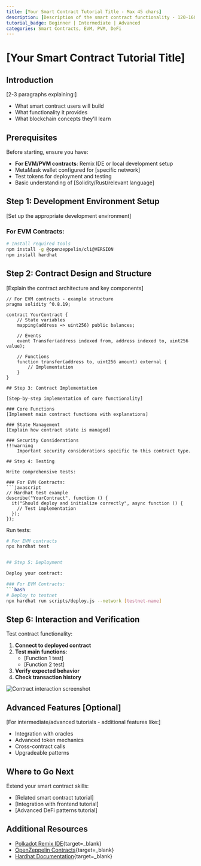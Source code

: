 ```yaml
---
title: [Your Smart Contract Tutorial Title - Max 45 chars]
description: [Description of the smart contract functionality - 120-160 chars]
tutorial_badge: Beginner | Intermediate | Advanced
categories: Smart Contracts, EVM, PVM, DeFi
---
```


# [Your Smart Contract Tutorial Title]

## Introduction

[2-3 paragraphs explaining:]
- What smart contract users will build
- What functionality it provides
- What blockchain concepts they'll learn

## Prerequisites

Before starting, ensure you have:

- **For EVM/PVM contracts**: Remix IDE or local development setup
- MetaMask wallet configured for [specific network]
- Test tokens for deployment and testing
- Basic understanding of [Solidity/Rust/relevant language]

## Step 1: Development Environment Setup

[Set up the appropriate development environment]

### For EVM Contracts:
```bash
# Install required tools
npm install -g @openzeppelin/cli@VERSION
npm install hardhat
```

## Step 2: Contract Design and Structure

[Explain the contract architecture and key components]

```solidity
// For EVM contracts - example structure
pragma solidity ^0.8.19;

contract YourContract {
    // State variables
    mapping(address => uint256) public balances;
    
    // Events
    event Transfer(address indexed from, address indexed to, uint256 value);
    
    // Functions
    function transfer(address to, uint256 amount) external {
        // Implementation
    }
}

## Step 3: Contract Implementation

[Step-by-step implementation of core functionality]

### Core Functions
[Implement main contract functions with explanations]

### State Management
[Explain how contract state is managed]

### Security Considerations
!!!warning
    Important security considerations specific to this contract type.

## Step 4: Testing

Write comprehensive tests:

### For EVM Contracts:
```javascript
// Hardhat test example
describe("YourContract", function () {
  it("Should deploy and initialize correctly", async function () {
    // Test implementation
  });
});
```


Run tests:
```bash
# For EVM contracts
npx hardhat test


## Step 5: Deployment

Deploy your contract:

### For EVM Contracts:
```bash
# Deploy to testnet
npx hardhat run scripts/deploy.js --network [testnet-name]
```


## Step 6: Interaction and Verification

Test contract functionality:

1. **Connect to deployed contract**
2. **Test main functions**:
   - [Function 1 test]
   - [Function 2 test]
3. **Verify expected behavior**
4. **Check transaction history**

![Contract interaction screenshot](/images/tutorials/smart-contracts/[category]/[tutorial-name]/contract-interaction.webp)

## Advanced Features [Optional]

[For intermediate/advanced tutorials - additional features like:]
- Integration with oracles
- Advanced token mechanics
- Cross-contract calls
- Upgradeable patterns



## Where to Go Next

Extend your smart contract skills:
- [Related smart contract tutorial]
- [Integration with frontend tutorial]
- [Advanced DeFi patterns tutorial]

## Additional Resources

- [Polkadot Remix IDE](https://remix.polkadot.io/){target=\_blank} 
- [OpenZeppelin Contracts](https://openzeppelin.com/contracts/){target=\_blank} 
- [Hardhat Documentation](https://hardhat.org/){target=\_blank} 